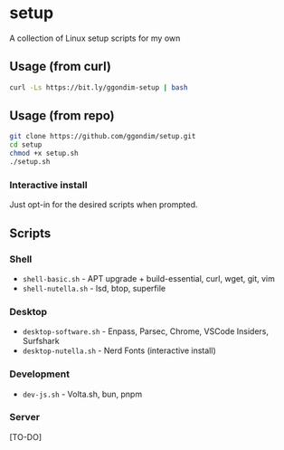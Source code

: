 # setup
A collection of Linux setup scripts for my own


## Usage (from curl)

```bash
curl -Ls https://bit.ly/ggondim-setup | bash
```

## Usage (from repo)

```bash
git clone https://github.com/ggondim/setup.git
cd setup
chmod +x setup.sh
./setup.sh
```

### Interactive install

Just opt-in for the desired scripts when prompted.

## Scripts

### Shell

- `shell-basic.sh` - APT upgrade + build-essential, curl, wget, git, vim
- `shell-nutella.sh` - lsd, btop, superfile

### Desktop

- `desktop-software.sh` - Enpass, Parsec, Chrome, VSCode Insiders, Surfshark
- `desktop-nutella.sh` - Nerd Fonts (interactive install)

### Development

- `dev-js.sh` - Volta.sh, bun, pnpm

### Server

[TO-DO]